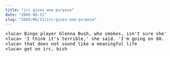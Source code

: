 ```yaml
--- 
title: "irc gives one purpose"
date: "2005-06-11"
slug: "2005/06/11/irc-gives-one-purpose"
---
```

<pre>&lt;luca&gt; Bingo player Glenna Bush, who smokes, isn't sure she'll continue to play her favourite game.
&lt;luca&gt; 'I think it's terrible,' she said. 'I'm going on 80. This is the only pleasure I get now.'
&lt;luca&gt; that does not sound like a meaningful life
&lt;luca&gt; get on irc, bish</pre>
